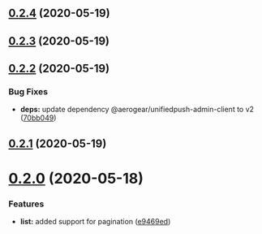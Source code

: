 ## [0.2.4](https://github.com/aerogear/unifiedpush-cli/compare/0.2.3...0.2.4) (2020-05-19)



## [0.2.3](https://github.com/aerogear/unifiedpush-cli/compare/0.2.2...0.2.3) (2020-05-19)



## [0.2.2](https://github.com/aerogear/unifiedpush-cli/compare/0.2.1...0.2.2) (2020-05-19)


### Bug Fixes

* **deps:** update dependency @aerogear/unifiedpush-admin-client to v2 ([70bb049](https://github.com/aerogear/unifiedpush-cli/commit/70bb049adc0c0a3d5523a1f6acb53af3064a3f3b))



## [0.2.1](https://github.com/aerogear/unifiedpush-cli/compare/0.2.0...0.2.1) (2020-05-19)



# [0.2.0](https://github.com/aerogear/unifiedpush-cli/compare/0.1.0...0.2.0) (2020-05-18)


### Features

* **list:** added support for pagination ([e9469ed](https://github.com/aerogear/unifiedpush-cli/commit/e9469ed939f85b1a94278a1d1bea2b33d1e6ecd7))




